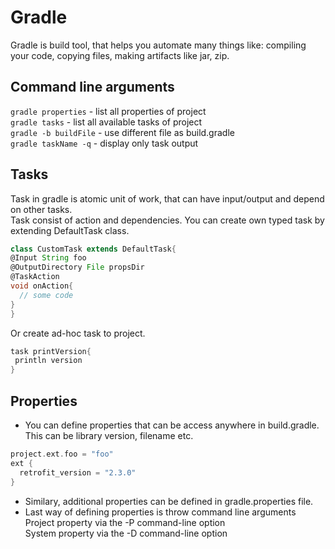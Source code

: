 # Gradle
Gradle is build tool, that helps you automate many things like: compiling your code, copying files, making artifacts like jar, zip. 
## Command line arguments
`gradle properties` - list all properties of project  
`gradle tasks` - list all available tasks of project  
`gradle -b buildFile` - use different file as build.gradle  
`gradle taskName -q` - display only task output
## Tasks
Task in gradle is atomic unit of work, that can have input/output and depend on other tasks.  
Task consist of action and dependencies. You can create own typed task by extending DefaultTask class.
```groovy
class CustomTask extends DefaultTask{
@Input String foo
@OutputDirectory File propsDir
@TaskAction
void onAction{
  // some code
}
}
```
Or create ad-hoc task to project.
```groovy
task printVersion{
 println version
}
```
## Properties
* You can define properties that can be access anywhere in build.gradle. This can be library version, filename etc.
```groovy 
project.ext.foo = "foo"
ext {
  retrofit_version = "2.3.0"
}
```
* Similary, additional properties can be defined in gradle.properties file.  
* Last way of defining properties is throw command line arguments  
Project property via the -P command-line option  
System property via the -D command-line option


